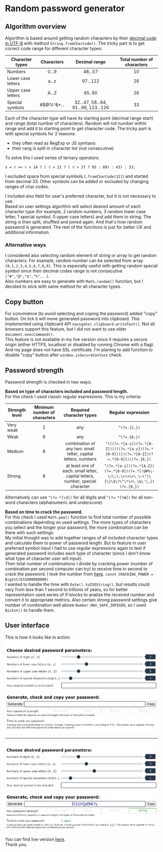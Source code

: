 # Random password generator

## Algorithm overview
Algorithm is based around getting random characters by their [decimal code in UTF-8](https://www.w3schools.com/charsets/ref_utf_basic_latin.asp "HTML unicode UTF-8") with method `String.fromCharCode()`. The tricky part is to get correct code range for different character types:     
     
Character types     | Characters | Decimal range                        | Total number of characters
---------------     |:----------:|:-------------:                       |:-------------------------:
Numbers             |0...9       |48...57                               |10
Lower case letters  |a...z       |97...122                              |26
Upper case letters  |A...Z       |65..90                                |26
Special symbols     | #$@%^&*... |32...47, 58...64, 91...96, 123...126  |33
    
Each of the character type will have its starting point (decimal range start) and range (total number of characters). Random will roll number within range and add it to starting point to get character code. The tricky part is with special symbols for 2 reasons:
- they often read as RegExp or JS symtaxis
- their rang is split in character list (not consecutive)    
     
To solve this I used series of ternary operators:
```
x = r += r > 14 ? ( r > 21 ? ( r > 27 ? 95 : 69) : 43) : 33;
```
I excluded space from special symbols (`.fromCharCode(32)`) and started from decimal 33. Other symbols can be added or excluded by changing ranges of char codes.
    
I included also field for user's preferred character, but it is not necessary to use.    
Based on user settings algorithm will select desired amount of each character type (for example, 2 random numbers, 3 random lower case letter, 1 special symbol, 0 upper case letters) and add them to string. The string is then split, shuffled and joined again. And that's how random password is generated. The rest of the functions is just for better UX and additional information.    

### Alternative ways
I considered also selecting random element of string or array to get random characters. For example, random number can be selected from array `[0,1,2,3,4,5,6,7,8,9]`. This is especially useful with getting random special symbol since their decimal codes range is not consecutive `["#","@","$","%"...]`.   
Also numbers are easy to generate with `Math.random()` function, but I decided to stick with same method for all character types.

## Copy button
For convinience (to avoid selecting and coping the password) added "copy" button. On lick it will move generated password into clipboard. This implemented using clipboard API `navigator.clipboard.writeText()`. Not all browsers support this feature, but I did not want to use older `document.execCommand()`.    
This feature is not available in my live version since it requires a secure origin (either HTTPS, localhost or disabled by running Chrome with a flag). And my page does not have SSL certificate. I'm planing to add function to disable "copy" button after `window.isSecureContext` check.

## Password strength    
Password strength is checked in two ways:   
       
__Based on type of characters included and password length.__    
For this check I used classic regular expressions. This is my criteria:   
     
Strength level     | Minimum number of characters | Required character types                                                        | Regular expression
---------------    |:----------:                  |:-------------:                                                                  |:-------------------------:
Very weak          |1                             |any                                                                              |`^(?=.{1,})`
Weak               |6                             |any                                                                              |`^(?=.{6,})`
Medium             |8                             |combination of any two: small letter, capital letters, numbers                   |`^(((?=.*[a-z])(?=.*[A-Z]))\|((?=.*[a-z])(?=.*[0-9]))\|((?=.*[A-Z])(?=.*[0-9])))(?=.{8,})`
Strong             |8                             |at least one of each: small letter, capital letters, number, special character   |`^(?=.*[a-z])(?=.*[A-Z])(?=.*[0-9])(?=.*[!@#%\-\/\;\:\>\<\=\_\~\"\|\{\}\$\?\^\*\+\.\&\'\,])(?=.{8,})`
     
Alternatively can use `^(?=.*[\d])` for all digits and `^(?=.*[\W])` for all non-word characters (alphanumeric and underscore).     
      

__Based on time to crack the password.__    
For this check I used `Math.pow()` function to find total number of possible combinations depending on used settings. The more types of characters you select and the longer your password, the more combination can be there with such settings.    
My initial thought was to add together ranges of all included character types and calculate them to power of password length. But to feature in user preferred symbol input I had to use regular expressions again to test if generated password includes each type of character (since I don't know what type of character user will input).     
Then total number of combinations I divide by cracking power (number of combination per second computer can try) to receive time in second to crack the password. I took the number from [here](https://www.thesecurityfactory.be/password-cracking-speed/ "Password cracking speed"). `const CRACKING_POWER = BigInt(632000000000)`   
I wanted to handle the time with `Date().toISOString()`, but results could vary from less than 1 second to trillions of years, so for better representation used series of if-blocks to analize the received number and convert it to appropriate metrics.
Also certain strong password settings give number of combination well above `Number.MAX_SAFE_INTEGER`, so I used `BinInt()` to handle them.

## User interface
This is how it looks like in action:   
<img src="./src/screen.png" />    
***
<img src="./src/doneScreen.png" />    
     
You can find live version [here](http://artem-soroka.tk/pages/password/ "Password cracking speed").     
Thank you.   